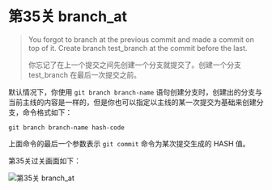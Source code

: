 
# 第35关 branch_at

> You forgot to branch at the previous commit and made a commit on top of it. Create branch test_branch at the commit before the last.
>
> 你忘记了在上一个提交之间先创建一个分支就提交了。创建一个分支 test_branch 在最后一次提交之前。

默认情况下，你使用 ```git branch branch-name``` 语句创建分支时，创建出的分支与当前主线的内容是一样的，但是你也可以指定以主线的某一次提交为基础来创建分支，命令格式如下：

```shell
git branch branch-name hash-code
```

上面命令的最后一个参数表示 ```git commit``` 命令为某次提交生成的 HASH 值。

第35关过关画面如下：

![第35关 branch_at](images/level-35-branch-at.png)

